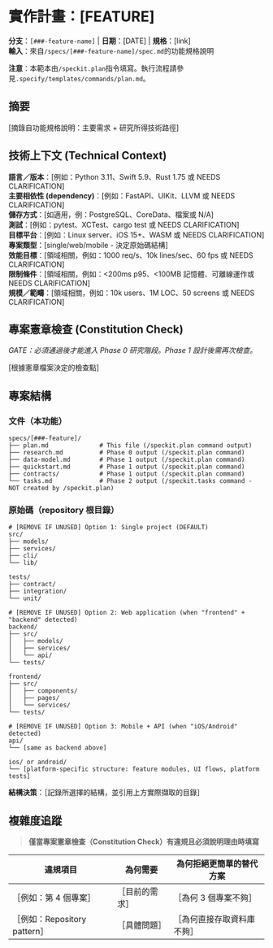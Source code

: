 # 實作計畫：[FEATURE]

**分支**：`[###-feature-name]` | **日期**：[DATE] | **規格**：[link]  
**輸入**：來自`/specs/[###-feature-name]/spec.md`的功能規格說明

**注意**：本範本由`/speckit.plan`指令填寫。執行流程請參見`.specify/templates/commands/plan.md`。

## 摘要

[摘錄自功能規格說明：主要需求 + 研究所得技術路徑]

## 技術上下文 (Technical Context)

<!--
  需要動作：請將本區內容替換為本專案的技術細節。
  此結構僅供參考，用以指引迭代流程。
-->

**語言／版本**：[例如：Python 3.11、Swift 5.9、Rust 1.75 或 NEEDS CLARIFICATION]  
**主要相依性 (dependency)**：[例如：FastAPI、UIKit、LLVM 或 NEEDS CLARIFICATION]  
**儲存方式**：[如適用，例：PostgreSQL、CoreData、檔案或 N/A]  
**測試**：[例如：pytest、XCTest、cargo test 或 NEEDS CLARIFICATION]  
**目標平台**：[例如：Linux server、iOS 15+、WASM 或 NEEDS CLARIFICATION]  
**專案類型**：[single/web/mobile - 決定原始碼結構]  
**效能目標**：[領域相關，例如：1000 req/s、10k lines/sec、60 fps 或 NEEDS CLARIFICATION]  
**限制條件**：[領域相關，例如：<200ms p95、<100MB 記憶體、可離線運作或 NEEDS CLARIFICATION]  
**規模／範疇**：[領域相關，例如：10k users、1M LOC、50 screens 或 NEEDS CLARIFICATION]

## 專案憲章檢查 (Constitution Check)

*GATE：必須通過後才能進入 Phase 0 研究階段。Phase 1 設計後需再次檢查。*

[根據憲章檔案決定的檢查點]

## 專案結構

### 文件（本功能）

```text
specs/[###-feature]/
├── plan.md              # This file (/speckit.plan command output)
├── research.md          # Phase 0 output (/speckit.plan command)
├── data-model.md        # Phase 1 output (/speckit.plan command)
├── quickstart.md        # Phase 1 output (/speckit.plan command)
├── contracts/           # Phase 1 output (/speckit.plan command)
└── tasks.md             # Phase 2 output (/speckit.tasks command - NOT created by /speckit.plan)
```

### 原始碼（repository 根目錄）
<!--
  需要採取行動：請將下方的占位符樹狀結構替換為此功能的實際目錄結構。
  刪除未使用的選項，並以實際路徑（例如：apps/admin、packages/something）擴充所選結構。
  交付的計畫中不得包含 Option 標籤。
-->

```text
# [REMOVE IF UNUSED] Option 1: Single project (DEFAULT)
src/
├── models/
├── services/
├── cli/
└── lib/

tests/
├── contract/
├── integration/
└── unit/

# [REMOVE IF UNUSED] Option 2: Web application (when "frontend" + "backend" detected)
backend/
├── src/
│   ├── models/
│   ├── services/
│   └── api/
└── tests/

frontend/
├── src/
│   ├── components/
│   ├── pages/
│   └── services/
└── tests/

# [REMOVE IF UNUSED] Option 3: Mobile + API (when "iOS/Android" detected)
api/
└── [same as backend above]

ios/ or android/
└── [platform-specific structure: feature modules, UI flows, platform tests]
```

**結構決策**：［記錄所選擇的結構，並引用上方實際擷取的目錄］

## 複雜度追蹤

> **僅當專案憲章檢查（Constitution Check）有違規且必須說明理由時填寫**

| 違規項目 | 為何需要 | 為何拒絕更簡單的替代方案 |
|----------|----------|--------------------------|
| ［例如：第 4 個專案］ | ［目前的需求］ | ［為何 3 個專案不夠］ |
| ［例如：Repository pattern］ | ［具體問題］ | ［為何直接存取資料庫不夠］ |
